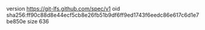 version https://git-lfs.github.com/spec/v1
oid sha256:ff90c88d8e44ecf5cb8e26fb51b9df6ff9ed1743f6eedc86e617c6d1e7be850e
size 636
